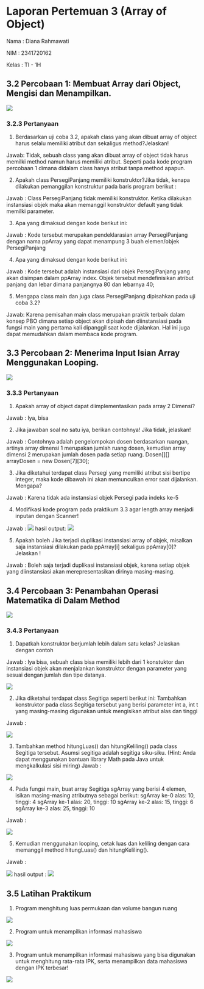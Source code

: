 # Laporan Pertemuan 3 (Array of Object)

Nama : Diana Rahmawati

NIM : 2341720162

Kelas : TI - 1H

## 3.2 Percobaan 1: Membuat Array dari Object, Mengisi dan Menampilkan.

<img src="percobaan_1.png">

### 3.2.3 Pertanyaan
1. Berdasarkan uji coba 3.2, apakah class yang akan dibuat array of object harus selalu memiliki atribut dan sekaligus method?Jelaskan!

Jawab: Tidak, sebuah class yang akan dibuat array of object tidak harus memilki method namun harus memiliki atribut. Seperti pada kode program percobaan 1 dimana didalam class hanya atribut tanpa method apapun.
 
2. Apakah class PersegiPanjang memiliki konstruktor?Jika tidak, kenapa dilakukan pemanggilan 
konstruktur pada baris program berikut :

Jawab : Class PersegiPanjang tidak memiliki konstruktor. Ketika dilakukan instansiasi objek maka akan memanggil konstruktor default yang tidak memilki parameter. 
 
3. Apa yang dimaksud dengan kode berikut ini:

Jawab : Kode tersebut merupakan pendeklarasian array PersegiPanjang dengan nama ppArray yang dapat menampung 3 buah elemen/objek PersegiPanjang
 
4. Apa yang dimaksud dengan kode berikut ini:

Jawab : Kode tersebut adalah instansiasi dari objek PersegiPanjang yang akan disimpan dalam ppArray index. Objek tersebut mendefinisikan atribut panjang dan lebar dimana panjangnya 80 dan lebarnya 40;
 
5. Mengapa class main dan juga class PersegiPanjang dipisahkan pada uji coba 3.2?

Jawab: Karena pemisahan main class merupakan praktik terbaik dalam konsep PBO dimana setiap object akan dipisah dan diinstansiasi pada fungsi main yang pertama kali dipanggil saat kode dijalankan. Hal ini juga dapat memudahkan dalam membaca kode program. 

## 3.3 Percobaan 2: Menerima Input Isian Array Menggunakan Looping.

<img src="percobaan_2.png">

### 3.3.3 Pertanyaan 

1. Apakah array of object dapat diimplementasikan pada array 2 Dimensi?

Jawab : Iya, bisa
 
2. Jika jawaban soal no satu iya, berikan contohnya! Jika tidak, jelaskan!

Jawab : Contohnya adalah pengelompokan dosen berdasarkan ruangan, artinya array dimensi 1 merupakan jumlah ruang dosen, kemudian array dimensi 2 merupakan jumlah dosen pada setiap ruang.
    Dosen[][] arrayDosen = new Dosen[7][30];
 
3. Jika diketahui terdapat class Persegi yang memiliki atribut sisi bertipe integer, maka kode 
dibawah ini akan memunculkan error saat dijalankan. Mengapa?

Jawab : Karena tidak ada instansiasi objek Persegi pada indeks ke-5
 
4. Modifikasi kode program pada praktikum 3.3 agar length array menjadi inputan dengan Scanner!

Jawab : 
<img src="modif_inputan.png">
    hasil output:
<img src="hasil_modif_inputan.png">
 
5. Apakah boleh Jika terjadi duplikasi instansiasi array of objek, misalkan saja instansiasi dilakukan 
pada ppArray[i] sekaligus ppArray[0]?Jelaskan !

Jawab : Boleh saja terjadi duplikasi instansiasi objek, karena setiap objek yang diinstansiasi akan merepresentasikan dirinya masing-masing.


## 3.4 Percobaan 3: Penambahan Operasi Matematika di Dalam Method 

<img src="percobaan_3.png">

### 3.4.3 Pertanyaan

1. Dapatkah konstruktor berjumlah lebih dalam satu kelas? Jelaskan dengan contoh

Jawab : Iya bisa, sebuah class bisa memiliki lebih dari 1 konstuktor dan instansiasi objek akan menjalankan konstruktor dengan parameter yang sesuai dengan jumlah dan tipe datanya. 

<img src="soal1_4.png">

2. Jika diketahui terdapat class Segitiga seperti berikut ini:
Tambahkan konstruktor pada class Segitiga tersebut yang berisi parameter int a, int t yang masing-masing digunakan untuk mengisikan atribut alas dan tinggi

Jawab :

<img src="konstruktor_segitiga.png">

3. Tambahkan method hitungLuas() dan hitungKeliling() pada class Segitiga tersebut. Asumsi segitiga adalah segitiga siku-siku. (Hint: Anda dapat menggunakan bantuan library Math pada Java untuk mengkalkulasi sisi miring)
Jawab : 
<img src="method_segitiga.png">

4. Pada fungsi main, buat array Segitiga sgArray yang berisi 4 elemen, isikan masing-masing atributnya sebagai berikut:
sgArray ke-0 alas: 10, tinggi: 4
sgArray ke-1 alas: 20, tinggi: 10
sgArray ke-2 alas: 15, tinggi: 6
sgArray ke-3 alas: 25, tinggi: 10

Jawab :

<img src="isi_Array_segitiga.png">

5. Kemudian menggunakan looping, cetak luas dan keliling dengan cara memanggil method hitungLuas() dan hitungKeliling().

Jawab :

<img src="perulangan_segitiga.png">
    hasil output :
<img src="output_segitiga.png">


## 3.5 Latihan Praktikum

1. Program menghitung luas permukaan dan volume bangun ruang

<img src="latprak1.png">

2. Program untuk menampilkan informasi mahasiswa

<img src="latprak1.png">

3. Program untuk menampilkan informasi mahasiswa yang bisa digunakan untuk menghitung rata-rata IPK, serta menampilkan data mahasiswa dengan IPK terbesar!

<img src="latprak1.png">